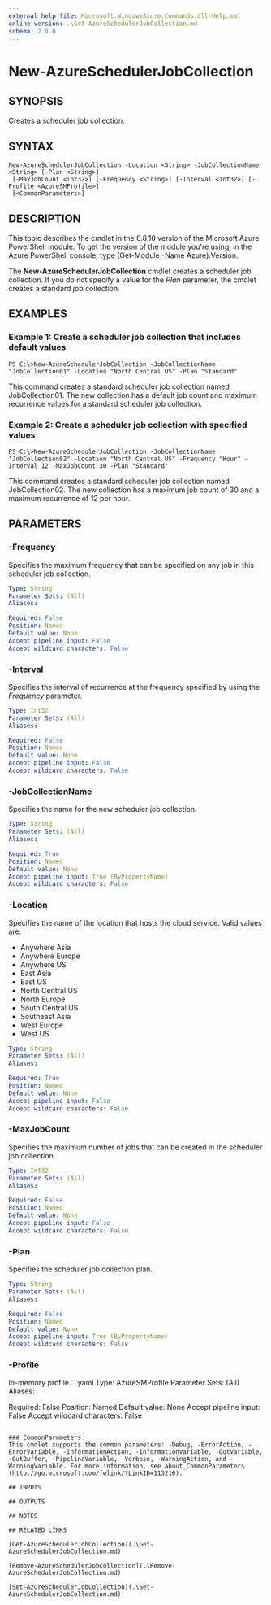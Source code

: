 ```yaml
---
external help file: Microsoft.WindowsAzure.Commands.dll-Help.xml
online version: .\Get-AzureSchedulerJobCollection.md
schema: 2.0.0
---
```


# New-AzureSchedulerJobCollection

## SYNOPSIS
Creates a scheduler job collection.

## SYNTAX

```
New-AzureSchedulerJobCollection -Location <String> -JobCollectionName <String> [-Plan <String>]
 [-MaxJobCount <Int32>] [-Frequency <String>] [-Interval <Int32>] [-Profile <AzureSMProfile>]
 [<CommonParameters>]
```

## DESCRIPTION
This topic describes the cmdlet in the 0.8.10 version of the Microsoft Azure PowerShell module.
To get the version of the module you're using, in the Azure PowerShell console, type (Get-Module -Name Azure).Version.

The **New-AzureSchedulerJobCollection** cmdlet creates a scheduler job collection.
If you do not specify a value for the *Plan* parameter, the cmdlet creates a standard job collection.

## EXAMPLES

### Example 1: Create a scheduler job collection that includes default values
```
PS C:\>New-AzureSchedulerJobCollection -JobCollectionName "JobCollection01" -Location "North Central US" -Plan "Standard"
```

This command creates a standard scheduler job collection named JobCollection01.
The new collection has a default job count and maximum recurrence values for a standard scheduler job collection.

### Example 2: Create a scheduler job collection with specified values
```
PS C:\>New-AzureSchedulerJobCollection -JobCollectionName "JobCollection02" -Location "North Central US" -Frequency "Hour" -Interval 12 -MaxJobCount 30 -Plan "Standard"
```

This command creates a standard scheduler job collection named JobCollection02.
The new collection has a maximum job count of 30 and a maximum recurrence of 12 per hour.

## PARAMETERS

### -Frequency
Specifies the maximum frequency that can be specified on any job in this scheduler job collection.

```yaml
Type: String
Parameter Sets: (All)
Aliases: 

Required: False
Position: Named
Default value: None
Accept pipeline input: False
Accept wildcard characters: False
```

### -Interval
Specifies the interval of recurrence at the frequency specified by using the *Frequency* parameter.

```yaml
Type: Int32
Parameter Sets: (All)
Aliases: 

Required: False
Position: Named
Default value: None
Accept pipeline input: False
Accept wildcard characters: False
```

### -JobCollectionName
Specifies the name for the new scheduler job collection.

```yaml
Type: String
Parameter Sets: (All)
Aliases: 

Required: True
Position: Named
Default value: None
Accept pipeline input: True (ByPropertyName)
Accept wildcard characters: False
```

### -Location
Specifies the name of the location that hosts the cloud service.
Valid values are: 

- Anywhere Asia
- Anywhere Europe
- Anywhere US
- East Asia
- East US
- North Central US
- North Europe
- South Central US
- Southeast Asia
- West Europe
- West US

```yaml
Type: String
Parameter Sets: (All)
Aliases: 

Required: True
Position: Named
Default value: None
Accept pipeline input: False
Accept wildcard characters: False
```

### -MaxJobCount
Specifies the maximum number of jobs that can be created in the scheduler job collection.

```yaml
Type: Int32
Parameter Sets: (All)
Aliases: 

Required: False
Position: Named
Default value: None
Accept pipeline input: False
Accept wildcard characters: False
```

### -Plan
Specifies the scheduler job collection plan.

```yaml
Type: String
Parameter Sets: (All)
Aliases: 

Required: False
Position: Named
Default value: None
Accept pipeline input: True (ByPropertyName)
Accept wildcard characters: False
```

### -Profile
In-memory profile.```yaml
Type: AzureSMProfile
Parameter Sets: (All)
Aliases: 

Required: False
Position: Named
Default value: None
Accept pipeline input: False
Accept wildcard characters: False
```

### CommonParameters
This cmdlet supports the common parameters: -Debug, -ErrorAction, -ErrorVariable, -InformationAction, -InformationVariable, -OutVariable, -OutBuffer, -PipelineVariable, -Verbose, -WarningAction, and -WarningVariable. For more information, see about_CommonParameters (http://go.microsoft.com/fwlink/?LinkID=113216).

## INPUTS

## OUTPUTS

## NOTES

## RELATED LINKS

[Get-AzureSchedulerJobCollection](.\Get-AzureSchedulerJobCollection.md)

[Remove-AzureSchedulerJobCollection](.\Remove-AzureSchedulerJobCollection.md)

[Set-AzureSchedulerJobCollection](.\Set-AzureSchedulerJobCollection.md)

